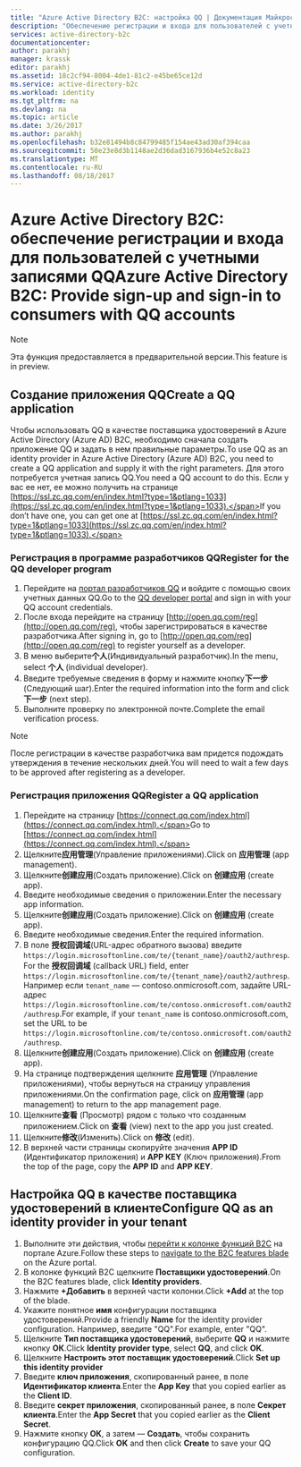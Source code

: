 ```yaml
---
title: "Azure Active Directory B2C: настройка QQ | Документация Майкрософт"
description: "Обеспечение регистрации и входа для пользователей с учетными записями QQ в приложениях, защищенных с помощью Azure Active Directory B2C."
services: active-directory-b2c
documentationcenter: 
author: parakhj
manager: krassk
editor: parakhj
ms.assetid: 18c2cf94-8004-4de1-81c2-e45be65ce12d
ms.service: active-directory-b2c
ms.workload: identity
ms.tgt_pltfrm: na
ms.devlang: na
ms.topic: article
ms.date: 3/26/2017
ms.author: parakhj
ms.openlocfilehash: b32e81494b8c84799485f154ae43ad30af394caa
ms.sourcegitcommit: 50e23e8d3b1148ae2d36dad3167936b4e52c8a23
ms.translationtype: MT
ms.contentlocale: ru-RU
ms.lasthandoff: 08/18/2017
---
```

# <a name="azure-active-directory-b2c-provide-sign-up-and-sign-in-to-consumers-with-qq-accounts"></a><span data-ttu-id="f06a2-103">Azure Active Directory B2C: обеспечение регистрации и входа для пользователей с учетными записями QQ</span><span class="sxs-lookup"><span data-stu-id="f06a2-103">Azure Active Directory B2C: Provide sign-up and sign-in to consumers with QQ accounts</span></span>

> [!NOTE]
> <span data-ttu-id="f06a2-104">Эта функция предоставляется в предварительной версии.</span><span class="sxs-lookup"><span data-stu-id="f06a2-104">This feature is in preview.</span></span>
> 

## <a name="create-a-qq-application"></a><span data-ttu-id="f06a2-105">Создание приложения QQ</span><span class="sxs-lookup"><span data-stu-id="f06a2-105">Create a QQ application</span></span>

<span data-ttu-id="f06a2-106">Чтобы использовать QQ в качестве поставщика удостоверений в Azure Active Directory (Azure AD) B2C, необходимо сначала создать приложение QQ и задать в нем правильные параметры.</span><span class="sxs-lookup"><span data-stu-id="f06a2-106">To use QQ as an identity provider in Azure Active Directory (Azure AD) B2C, you need to create a QQ application and supply it with the right parameters.</span></span> <span data-ttu-id="f06a2-107">Для этого потребуется учетная запись QQ.</span><span class="sxs-lookup"><span data-stu-id="f06a2-107">You need a QQ account to do this.</span></span> <span data-ttu-id="f06a2-108">Если у вас ее нет, ее можно получить на странице [https://ssl.zc.qq.com/en/index.html?type=1&ptlang=1033](https://ssl.zc.qq.com/en/index.html?type=1&ptlang=1033).</span><span class="sxs-lookup"><span data-stu-id="f06a2-108">If you don’t have one, you can get one at [https://ssl.zc.qq.com/en/index.html?type=1&ptlang=1033](https://ssl.zc.qq.com/en/index.html?type=1&ptlang=1033).</span></span>

### <a name="register-for-the-qq-developer-program"></a><span data-ttu-id="f06a2-109">Регистрация в программе разработчиков QQ</span><span class="sxs-lookup"><span data-stu-id="f06a2-109">Register for the QQ developer program</span></span>

1. <span data-ttu-id="f06a2-110">Перейдите на [портал разработчиков QQ](http://open.qq.com) и войдите с помощью своих учетных данных QQ.</span><span class="sxs-lookup"><span data-stu-id="f06a2-110">Go to the [QQ developer portal](http://open.qq.com) and sign in with your QQ account credentials.</span></span>
2. <span data-ttu-id="f06a2-111">После входа перейдите на страницу [http://open.qq.com/reg](http://open.qq.com/reg), чтобы зарегистрироваться в качестве разработчика.</span><span class="sxs-lookup"><span data-stu-id="f06a2-111">After signing in, go to [http://open.qq.com/reg](http://open.qq.com/reg) to register yourself as a developer.</span></span>
3. <span data-ttu-id="f06a2-112">В меню выберите**个人**(Индивидуальный разработчик).</span><span class="sxs-lookup"><span data-stu-id="f06a2-112">In the menu, select **个人** (individual developer).</span></span>
4. <span data-ttu-id="f06a2-113">Введите требуемые сведения в форму и нажмите кнопку**下一步**(Следующий шаг).</span><span class="sxs-lookup"><span data-stu-id="f06a2-113">Enter the required information into the form and click **下一步** (next step).</span></span>
5. <span data-ttu-id="f06a2-114">Выполните проверку по электронной почте.</span><span class="sxs-lookup"><span data-stu-id="f06a2-114">Complete the email verification process.</span></span>

> [!NOTE]
> <span data-ttu-id="f06a2-115">После регистрации в качестве разработчика вам придется подождать утверждения в течение нескольких дней.</span><span class="sxs-lookup"><span data-stu-id="f06a2-115">You will need to wait a few days to be approved after registering as a developer.</span></span> 

### <a name="register-a-qq-application"></a><span data-ttu-id="f06a2-116">Регистрация приложения QQ</span><span class="sxs-lookup"><span data-stu-id="f06a2-116">Register a QQ application</span></span>

1. <span data-ttu-id="f06a2-117">Перейдите на страницу [https://connect.qq.com/index.html](https://connect.qq.com/index.html).</span><span class="sxs-lookup"><span data-stu-id="f06a2-117">Go to [https://connect.qq.com/index.html](https://connect.qq.com/index.html).</span></span>
2. <span data-ttu-id="f06a2-118">Щелкните**应用管理**(Управление приложениями).</span><span class="sxs-lookup"><span data-stu-id="f06a2-118">Click on **应用管理** (app management).</span></span>
3. <span data-ttu-id="f06a2-119">Щелкните**创建应用**(Создать приложение).</span><span class="sxs-lookup"><span data-stu-id="f06a2-119">Click on **创建应用** (create app).</span></span>
4. <span data-ttu-id="f06a2-120">Введите необходимые сведения о приложении.</span><span class="sxs-lookup"><span data-stu-id="f06a2-120">Enter the necessary app information.</span></span>
5. <span data-ttu-id="f06a2-121">Щелкните**创建应用**(Создать приложение).</span><span class="sxs-lookup"><span data-stu-id="f06a2-121">Click on **创建应用** (create app).</span></span>
6. <span data-ttu-id="f06a2-122">Введите необходимые сведения.</span><span class="sxs-lookup"><span data-stu-id="f06a2-122">Enter the required information.</span></span>
7. <span data-ttu-id="f06a2-123">В поле **授权回调域**(URL-адрес обратного вызова) введите `https://login.microsoftonline.com/te/{tenant_name}/oauth2/authresp`.</span><span class="sxs-lookup"><span data-stu-id="f06a2-123">For the **授权回调域** (callback URL) field, enter `https://login.microsoftonline.com/te/{tenant_name}/oauth2/authresp`.</span></span> <span data-ttu-id="f06a2-124">Например если `tenant_name` — contoso.onmicrosoft.com, задайте URL-адрес `https://login.microsoftonline.com/te/contoso.onmicrosoft.com/oauth2/authresp`.</span><span class="sxs-lookup"><span data-stu-id="f06a2-124">For example, if your `tenant_name` is contoso.onmicrosoft.com, set the URL to be `https://login.microsoftonline.com/te/contoso.onmicrosoft.com/oauth2/authresp`.</span></span>
8. <span data-ttu-id="f06a2-125">Щелкните**创建应用**(Создать приложение).</span><span class="sxs-lookup"><span data-stu-id="f06a2-125">Click on **创建应用** (create app).</span></span>
9. <span data-ttu-id="f06a2-126">На странице подтверждения щелкните **应用管理** (Управление приложениями), чтобы вернуться на страницу управления приложениями.</span><span class="sxs-lookup"><span data-stu-id="f06a2-126">On the confirmation page, click on **应用管理** (app management) to return to the app management page.</span></span>
10. <span data-ttu-id="f06a2-127">Щелкните**查看** (Просмотр) рядом с только что созданным приложением.</span><span class="sxs-lookup"><span data-stu-id="f06a2-127">Click on **查看** (view) next to the app you just created.</span></span>
11. <span data-ttu-id="f06a2-128">Щелкните**修改**(Изменить).</span><span class="sxs-lookup"><span data-stu-id="f06a2-128">Click on **修改** (edit).</span></span>
12. <span data-ttu-id="f06a2-129">В верхней части страницы скопируйте значения **APP ID** (Идентификатор приложения) и **APP KEY** (Ключ приложения).</span><span class="sxs-lookup"><span data-stu-id="f06a2-129">From the top of the page, copy the **APP ID** and **APP KEY**.</span></span>

## <a name="configure-qq-as-an-identity-provider-in-your-tenant"></a><span data-ttu-id="f06a2-130">Настройка QQ в качестве поставщика удостоверений в клиенте</span><span class="sxs-lookup"><span data-stu-id="f06a2-130">Configure QQ as an identity provider in your tenant</span></span>
1. <span data-ttu-id="f06a2-131">Выполните эти действия, чтобы [перейти к колонке функций B2C](active-directory-b2c-app-registration.md#navigate-to-b2c-settings) на портале Azure.</span><span class="sxs-lookup"><span data-stu-id="f06a2-131">Follow these steps to [navigate to the B2C features blade](active-directory-b2c-app-registration.md#navigate-to-b2c-settings) on the Azure portal.</span></span>
2. <span data-ttu-id="f06a2-132">В колонке функций B2C щелкните **Поставщики удостоверений**.</span><span class="sxs-lookup"><span data-stu-id="f06a2-132">On the B2C features blade, click **Identity providers**.</span></span>
3. <span data-ttu-id="f06a2-133">Нажмите **+Добавить** в верхней части колонки.</span><span class="sxs-lookup"><span data-stu-id="f06a2-133">Click **+Add** at the top of the blade.</span></span>
4. <span data-ttu-id="f06a2-134">Укажите понятное **имя** конфигурации поставщика удостоверений.</span><span class="sxs-lookup"><span data-stu-id="f06a2-134">Provide a friendly **Name** for the identity provider configuration.</span></span> <span data-ttu-id="f06a2-135">Например, введите "QQ".</span><span class="sxs-lookup"><span data-stu-id="f06a2-135">For example, enter "QQ".</span></span>
5. <span data-ttu-id="f06a2-136">Щелкните **Тип поставщика удостоверений**, выберите **QQ** и нажмите кнопку **ОК**.</span><span class="sxs-lookup"><span data-stu-id="f06a2-136">Click **Identity provider type**, select **QQ**, and click **OK**.</span></span>
6. <span data-ttu-id="f06a2-137">Щелкните **Настроить этот поставщик удостоверений**.</span><span class="sxs-lookup"><span data-stu-id="f06a2-137">Click **Set up this identity provider**</span></span>
7. <span data-ttu-id="f06a2-138">Введите **ключ приложения**, скопированный ранее, в поле **Идентификатор клиента**.</span><span class="sxs-lookup"><span data-stu-id="f06a2-138">Enter the **App Key** that you copied earlier as the **Client ID**.</span></span>
8. <span data-ttu-id="f06a2-139">Введите **секрет приложения**, скопированный ранее, в поле **Секрет клиента**.</span><span class="sxs-lookup"><span data-stu-id="f06a2-139">Enter the **App Secret** that you copied earlier as the **Client Secret**.</span></span>
9. <span data-ttu-id="f06a2-140">Нажмите кнопку **ОК**, а затем — **Создать**, чтобы сохранить конфигурацию QQ.</span><span class="sxs-lookup"><span data-stu-id="f06a2-140">Click **OK** and then click **Create** to save your QQ configuration.</span></span>


